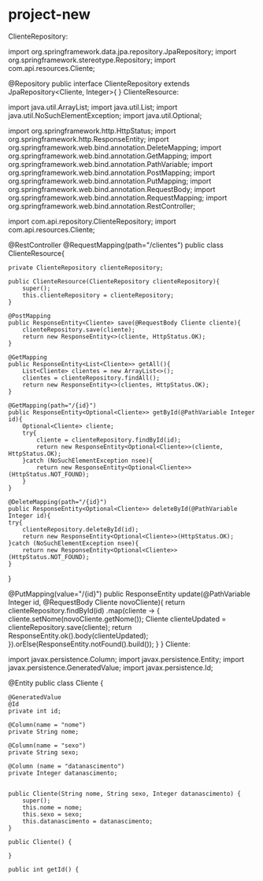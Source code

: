 # project-new


ClienteRepository:

import org.springframework.data.jpa.repository.JpaRepository;
import org.springframework.stereotype.Repository;
import com.api.resources.Cliente;

@Repository
public interface ClienteRepository extends JpaRepository<Cliente, Integer>{
}
ClienteResource:

import java.util.ArrayList;
import java.util.List;
import java.util.NoSuchElementException;
import java.util.Optional;

import org.springframework.http.HttpStatus;
import org.springframework.http.ResponseEntity;
import org.springframework.web.bind.annotation.DeleteMapping;
import org.springframework.web.bind.annotation.GetMapping;
import org.springframework.web.bind.annotation.PathVariable;
import org.springframework.web.bind.annotation.PostMapping;
import org.springframework.web.bind.annotation.PutMapping;
import org.springframework.web.bind.annotation.RequestBody;
import org.springframework.web.bind.annotation.RequestMapping;
import org.springframework.web.bind.annotation.RestController;

import com.api.repository.ClienteRepository;
import com.api.resources.Cliente;

@RestController
@RequestMapping(path="/clientes")
public class ClienteResource{
    
    private ClienteRepository clienteRepository;

    public ClienteResource(ClienteRepository clienteRepository){
        super();
        this.clienteRepository = clienteRepository;
    }

    @PostMapping
    public ResponseEntity<Cliente> save(@RequestBody Cliente cliente){
        clienteRepository.save(cliente);
        return new ResponseEntity<>(cliente, HttpStatus.OK);
    }

    @GetMapping
    public ResponseEntity<List<Cliente>> getAll(){
        List<Cliente> clientes = new ArrayList<>();
        clientes = clienteRepository.findAll();
        return new ResponseEntity<>(clientes, HttpStatus.OK);
    }
    
    @GetMapping(path="/{id}")
    public ResponseEntity<Optional<Cliente>> getById(@PathVariable Integer id){
        Optional<Cliente> cliente;
        try{
            cliente = clienteRepository.findById(id);
            return new ResponseEntity<Optional<Cliente>>(cliente, HttpStatus.OK);
        }catch (NoSuchElementException nsee){
            return new ResponseEntity<Optional<Cliente>>(HttpStatus.NOT_FOUND);
        }
    }
    
    @DeleteMapping(path="/{id}")
    public ResponseEntity<Optional<Cliente>> deleteById(@PathVariable Integer id){
    try{
        clienteRepository.deleteById(id);
        return new ResponseEntity<Optional<Cliente>>(HttpStatus.OK);
    }catch (NoSuchElementException nsee){
        return new ResponseEntity<Optional<Cliente>>(HttpStatus.NOT_FOUND);
    }
}

@PutMapping(value="/{id}")
public ResponseEntity<Cliente> update(@PathVariable Integer id, @RequestBody Cliente novoCliente){
    return clienteRepository.findById(id)
            .map(cliente -> {
                cliente.setNome(novoCliente.getNome());
                Cliente clienteUpdated = clienteRepository.save(cliente);
                return ResponseEntity.ok().body(clienteUpdated);
            }).orElse(ResponseEntity.notFound().build());
}
}
Cliente:

import javax.persistence.Column;
import javax.persistence.Entity;
import javax.persistence.GeneratedValue;
import javax.persistence.Id;

@Entity
public class Cliente {


    @GeneratedValue
    @Id
    private int id;
    
    @Column(name = "nome")
    private String nome;
    
    @Column(name = "sexo")
    private String sexo;
    
    @Column (name = "datanascimento")
    private Integer datanascimento;
    
    
    public Cliente(String nome, String sexo, Integer datanascimento) {
        super();
        this.nome = nome;
        this.sexo = sexo;
        this.datanascimento = datanascimento;
    }
    
    public Cliente() {
        
    }

    public int getId() {
